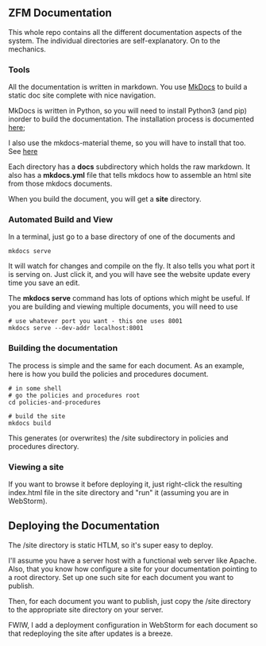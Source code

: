 ## ZFM Documentation

This whole repo contains all the different documentation aspects of the system.
The individual directories are self-explanatory.  On to the mechanics.

### Tools

All the documentation is written in markdown.
You use [MkDocs](https://mkdocs.org) to build a static doc
site complete with nice navigation.

MkDocs is written in Python, so you will need to install Python3 (and pip)
inorder to build the documentation. The installation process is
documented [here](https://www.mkdocs.org/user-guide/installation/);

I also use the mkdocs-material theme, so you will have to install that too.
See [here](https://squidfunk.github.io/mkdocs-material/getting-started/#with-pip)

Each directory has a **docs** subdirectory which holds the raw markdown. It 
also has a **mkdocs.yml** file that tells mkdocs how to assemble an html site 
from those mkdocs documents.

When you build the document, you will get a **site** directory.

### Automated Build and View

In a terminal, just go to a base directory of one of the documents and
```shell
mkdocs serve
```
It will watch for changes and compile on the fly. It also tells you what
port it is serving on.  Just click it, and you will have see the website
update every time you save an edit.

The **mkdocs serve** command has lots of options which might be useful. If you
are building and viewing multiple documents, you will need to use 
```shell
# use whatever port you want - this one uses 8001
mkdocs serve --dev-addr localhost:8001
```

### Building the documentation

The process is simple and the same for each document.
As an example, here is how you build the policies and procedures document.

```shell
# in some shell
# go the policies and procedures root
cd policies-and-procedures

# build the site
mkdocs build
```
This generates (or overwrites) the /site subdirectory in policies and
procedures directory.

### Viewing a site

If you want to browse it before deploying it, just right-click the resulting
index.html file in the site directory and "run" it (assuming you are in 
WebStorm).


## Deploying the Documentation

The /site directory is static HTLM, so it's super easy to deploy.

I'll assume you have a server host with a functional web server like Apache.
Also, that you know how configure a site for your documentation pointing
to a root directory.
Set up one such site for each document you want to publish.

Then, for each document you want to publish,
just copy the /site directory to the appropriate site directory on your server.

FWIW, I add a deployment configuration in WebStorm for each document so
that redeploying the site after updates is a breeze.
